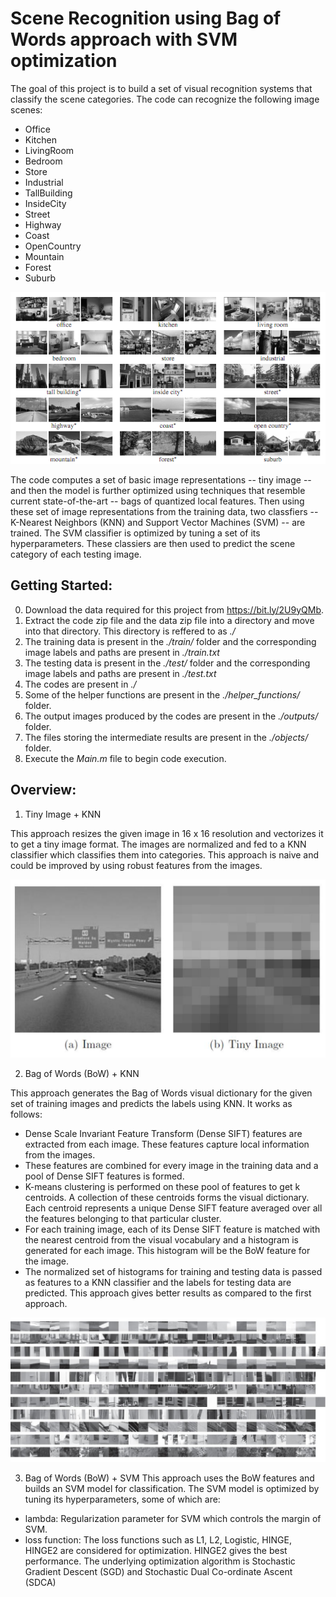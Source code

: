 # Scene Recognition using Bag of Words approach with SVM optimization

The goal of this project is to build a set of visual recognition systems that classify the scene categories. The code can recognize the following image scenes:
- Office
- Kitchen
- LivingRoom
- Bedroom
- Store
- Industrial
- TallBuilding
- InsideCity
- Street
- Highway
- Coast
- OpenCountry
- Mountain
- Forest
- Suburb

![Scene Categories](categories.png)

The code computes a set of basic image representations -- tiny image -- and then the model is further optimized using techniques that resemble current state-of-the-art -- bags of quantized local features. Then using these set of image representations from the training data, two classfiers -- K-Nearest Neighbors (KNN) and Support Vector Machines (SVM) -- are trained. The SVM classifier is optimized by tuning a set of its hyperparameters. These classiers are then used to predict the scene category of each testing image.

## Getting Started:

0. Download the data required for this project from https://bit.ly/2U9yQMb.
1. Extract the code zip file and the data zip file into a directory and move into that directory. This directory is reffered to as _./_
2. The training data is present in the _./train/_ folder and the corresponding image labels and paths are present in _./train.txt_
3. The testing data is present in the _./test/_ folder and the corresponding image labels and paths are present in _./test.txt_
2. The codes are present in _./_
3. Some of the helper functions are present in the _./helper\_functions/_ folder.
4. The output images produced by the codes are present in the _./outputs/_ folder.
5. The files storing the intermediate results are present in the _./objects/_ folder.
6. Execute the _Main.m_ file to begin code execution.

## Overview:

1. Tiny Image + KNN

This approach resizes the given image in 16 x 16 resolution and vectorizes it to get a tiny image format. The images are normalized and fed to a KNN classifier which classifies them into categories. This approach is naive and could be improved by using robust features from the images.

![Tiny Image](tiny_image.png)

2. Bag of Words (BoW) + KNN

This approach generates the Bag of Words visual dictionary for the given set of training images and predicts the labels using KNN. It works as follows:
- Dense Scale Invariant Feature Transform (Dense SIFT) features are extracted from each image. These features capture local information from the images.
- These features are combined for every image in the training data and a pool of Dense SIFT features is formed.
- K-means clustering is performed on these pool of features to get k centroids. A collection of these centroids forms the visual dictionary. Each centroid represents a unique Dense SIFT feature averaged over all the features belonging to that particular cluster.
- For each training image, each of its Dense SIFT feature is matched with the nearest centroid from the visual vocabulary and a histogram is generated for each image. This histogram will be the BoW feature for the image.
- The normalized set of histograms for training and testing data is passed as features to a KNN classifier and the labels for testing data are predicted.
This approach gives better results as compared to the first approach.

![Bag of Words](bow.png)

3. Bag of Words (BoW) + SVM
This approach uses the BoW features and builds an SVM model for classification. The SVM model is optimized by tuning its hyperparameters, some of which are:
- lambda: Regularization parameter for SVM which controls the margin of SVM.
- loss function: The loss functions such as L1, L2, Logistic, HINGE, HINGE2 are considered for optimization. HINGE2 gives the best performance.
The underlying optimization algorithm is Stochastic Gradient Descent (SGD) and Stochastic Dual Co-ordinate Ascent (SDCA)

